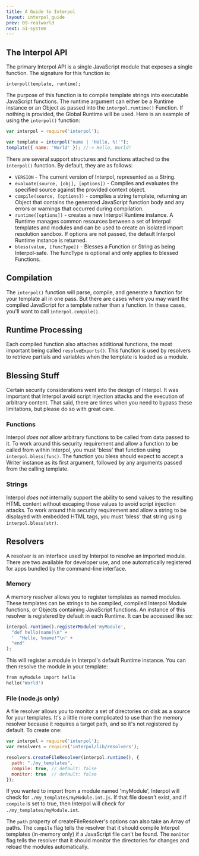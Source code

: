 ```yaml
---
title: A Guide to Interpol
layout: interpol_guide
prev: 09-realworld
next: a1-system
---
```

## The Interpol API
The primary Interpol API is a single JavaScript module that exposes a single function.  The signature for this function is:

```
interpol(template, runtime);
```

The purpose of this function is to compile template strings into executable JavaScript functions.  The runtime argument can either be a Runtime instance or an Object as passed into the `interpol.runtime()` Function.  If nothing is provided, the Global Runtime will be used.  Here is an example of using the `interpol()` function:

```javascript
var interpol = require('interpol');

var template = interpol("name | 'Hello, %!'");
template({ name: 'World' }); //-> Hello, World!
```

There are several support structures and functions attached to the `interpol()` function.  By default, they are as follows:

  * `VERSION` - The current version of Interpol, represented as a String.
  * `evaluate(source, [obj], [options])` - Compiles and evaluates the specified source against the provided context object.
  * `compile(source, [options])` - compiles a string template, returning an Object that contains the generated JavaScript function body and any errors or warnings that occurred during compilation.
  * `runtime([options])` - creates a new Interpol Runtime instance.  A Runtime manages common resources between a set of Interpol templates and modules and can be used to create an isolated import resolution sandbox.  If options are not passed, the default Interpol Runtime instance is returned.
  * `bless(value, [funcType])` - Blesses a Function or String as being Interpol-safe.  The funcType is optional and only applies to blessed Functions.

## Compilation
The `interpol()` function will parse, compile, and generate a function for your template all in one pass.  But there are cases where you may want the compiled JavaScript for a template rather than a function.  In these cases, you'll want to call `interpol.compile()`.

## Runtime Processing
Each compiled function also attaches additional functions, the most important being called `resolveExports()`.  This function is used by resolvers to retrieve partials and variables when the template is loaded as a module.

## Blessing Stuff
Certain security considerations went into the design of Interpol.  It was important that Interpol avoid script injection attacks and the execution of arbitrary content.  That said, there are times when you need to bypass these limitations, but please do so with great care.

### Functions
Interpol *does not* allow arbitrary functions to be called from data passed to it.  To work around this security requirement and allow a function to be called from within Interpol, you must 'bless' that function using `interpol.bless(func)`.  The function you bless should expect to accept a Writer instance as its first argument, followed by any arguments passed from the calling template.

### Strings
Interpol *does not* internally support the ability to send values to the resulting HTML content without escaping those values to avoid script injection attacks.  To work around this security requirement and allow a string to be displayed with embedded HTML tags, you must 'bless' that string using `interpol.bless(str)`.

## Resolvers
A resolver is an interface used by Interpol to resolve an imported module.  There are two available for developer use, and one automatically registered for apps bundled by the command-line interface.

### Memory
A memory resolver allows you to register templates as named modules.  These templates can be strings to be compiled, compiled Interpol Module functions, or Objects containing JavaScript functions.  An instance of this resolver is registered by default in each Runtime.  It can be accessed like so:

```javascript
interpol.runtime().registerModule('myModule',
  "def hello(name)\n" +
  '  "Hello, %name!"\n' +
  "end"
);
```

This will register a module in Interpol's default Runtime instance.  You can then resolve the module in your template:

```ruby
from myModule import hello
hello('World')
```

### File (node.js only)
A file resolver allows you to monitor a set of directories on disk as a source for your templates.  It's a little more complicated to use than the memory resolver because it requires a target path, and so it's not registered by default.  To create one:

```javascript
var interpol = require('interpol');
var resolvers = require('interpol/lib/resolvers');

resolvers.createFileResolver(interpol.runtime(), {
  path: "./my_templates",
  compile: true, // default: false
  monitor: true  // default: false
});
```

If you wanted to import from a module named 'myModule', Interpol will check for `./my_templates/myModule.int.js`.  If that file doesn't exist, and if `compile` is set to true, then Interpol will check for `./my_templates/myModule.int`.

The `path` property of createFileResolver's options can also take an Array of paths.  The `compile` flag tells the resolver that it should compile Interpol templates (in-memory only) if a JavaScript file can't be found.  The `monitor` flag tells the resolver that it should monitor the directories for changes and reload the modules automatically.
